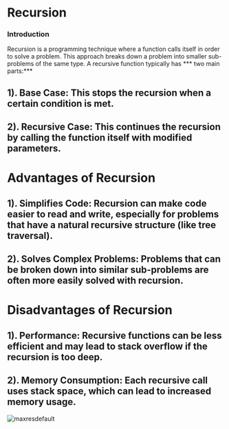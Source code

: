 # Recursion
### Introduction
Recursion is a programming technique where a function calls itself in order to solve a problem. This approach breaks down a problem into smaller sub-problems of the same type. A recursive function typically has *** two main parts:***

## 1). Base Case: This stops the recursion when a certain condition is met.
## 2). Recursive Case: This continues the recursion by calling the function itself with modified parameters.

# Advantages of Recursion
## 1). Simplifies Code: Recursion can make code easier to read and write, especially for problems that have a natural recursive structure (like tree traversal).
## 2). Solves Complex Problems: Problems that can be broken down into similar sub-problems are often more easily solved with recursion.

# Disadvantages of Recursion
## 1). Performance: Recursive functions can be less efficient and may lead to stack overflow if the recursion is too deep.
## 2). Memory Consumption: Each recursive call uses stack space, which can lead to increased memory usage.



![maxresdefault](https://github.com/Yuvraj-2060/Recursion-With-Master-Yuvraj/assets/103349788/d15d7d73-7278-43a4-aba6-a264534e5b83)
